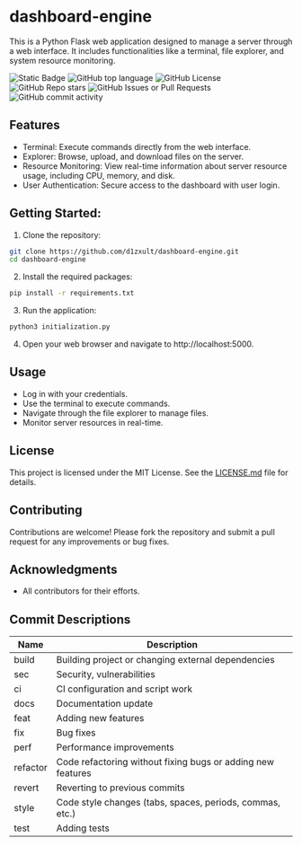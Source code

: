 # dashboard-engine

This is a Python Flask web application designed to manage a server through a web interface. It includes functionalities like a terminal, file explorer, and system resource monitoring.

![Static Badge](https://img.shields.io/badge/dashboard_engine-dashboard_engine?color=%23ffe800)
![GitHub top language](https://img.shields.io/github/languages/top/d1zxult/dashboard-engine)
![GitHub License](https://img.shields.io/github/license/d1zxult/dashboard-engine?color=%239500ff)
![GitHub Repo stars](https://img.shields.io/github/stars/d1zxult/dashboard-engine?logoColor=%2300c6ff)
![GitHub Issues or Pull Requests](https://img.shields.io/github/issues/d1zxult/dashboard-engine)
![GitHub commit activity](https://img.shields.io/github/commit-activity/t/d1zxult/dashboard-engine?color=%2338ff00)

## Features

- Terminal: Execute commands directly from the web interface.
- Explorer: Browse, upload, and download files on the server.
- Resource Monitoring: View real-time information about server resource usage, including CPU, memory, and disk.
- User Authentication: Secure access to the dashboard with user login.

## Getting Started:

1. Clone the repository:
```bash
git clone https://github.com/d1zxult/dashboard-engine.git
cd dashboard-engine
```

2. Install the required packages:
```bash
pip install -r requirements.txt
```

3. Run the application:
```bash
python3 initialization.py
```

4. Open your web browser and navigate to http://localhost:5000.

## Usage

- Log in with your credentials.
- Use the terminal to execute commands.
- Navigate through the file explorer to manage files.
- Monitor server resources in real-time.

## License

This project is licensed under the MIT License. See the [LICENSE.md](LICENSE.md) file for details.

## Contributing

Contributions are welcome! Please fork the repository and submit a pull request for any improvements or bug fixes.

## Acknowledgments

- All contributors for their efforts.

## Commit Descriptions
| Name     | Description                                                      |
|----------|------------------------------------------------------------------|
| build    | Building project or changing external dependencies               |
| sec      | Security, vulnerabilities                                        |
| ci       | CI configuration and script work                                 |
| docs     | Documentation update                                             |
| feat     | Adding new features                                              |
| fix      | Bug fixes                                                        |
| perf     | Performance improvements                                         |
| refactor | Code refactoring without fixing bugs or adding new features      |
| revert   | Reverting to previous commits                                    |
| style    | Code style changes (tabs, spaces, periods, commas, etc.)         |
| test     | Adding tests                                                     |

